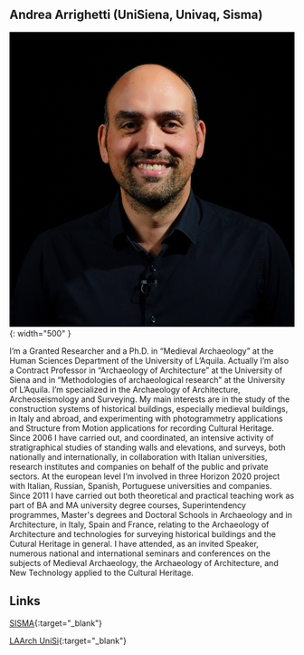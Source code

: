 ## Andrea Arrighetti (UniSiena, Univaq, Sisma)

![Andrea](images/Andrea.jpg){: width="500" }

I’m a Granted Researcher and a Ph.D. in “Medieval Archaeology” at the Human Sciences Department of the University of L’Aquila. Actually I’m also a Contract Professor in “Archaeology of Architecture” at the University of Siena and in “Methodologies of archaeological research” at the University of L’Aquila. I’m specialized in the Archaeology of Architecture, Archeoseismology and Surveying. My main interests are in the study of the construction systems of historical buildings, especially medieval buildings, in Italy and abroad, and experimenting with photogrammetry applications and Structure from Motion applications for recording Cultural Heritage. Since 2006 I have carried out, and coordinated, an intensive activity of stratigraphical studies of standing walls and elevations, and surveys, both nationally and internationally, in collaboration with Italian universities, research institutes and companies on behalf of the public and private sectors. At the european level I’m involved in three Horizon 2020 project with Italian, Russian, Spanish, Portuguese universities and companies. Since 2011 I have carried out both theoretical and practical teaching work as part of BA and MA university degree courses, Superintendency programmes, Master's degrees and Doctoral Schools in Archaeology and in Architecture, in Italy, Spain and France, relating to the Archaeology of Architecture and technologies for surveying historical buildings and the Cutural Heritage in general. I have attended, as an invited Speaker, numerous national and international seminars and conferences on the subjects of Medieval Archaeology, the Archaeology of Architecture, and New Technology applied to the Cultural Heritage.

Links
-
[SISMA](http://www.sisma2015.it){:target="_blank"}

[LAArch UniSi](http://laarchsiena.altervista.org/){:target="_blank"}